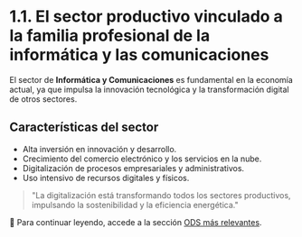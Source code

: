 # **1.1. El sector productivo vinculado a la familia profesional de la informática y las comunicaciones**

El sector de **Informática y Comunicaciones** es fundamental en la economía actual, ya que impulsa la innovación tecnológica y la transformación digital de otros sectores.

## **Características del sector**
- Alta inversión en innovación y desarrollo.
- Crecimiento del comercio electrónico y los servicios en la nube.
- Digitalización de procesos empresariales y administrativos.
- Uso intensivo de recursos digitales y físicos.

> "La digitalización está transformando todos los sectores productivos, impulsando la sostenibilidad y la eficiencia energética."

📌 Para continuar leyendo, accede a la sección [ODS más relevantes](1.2_ODS_Camacho.md).
